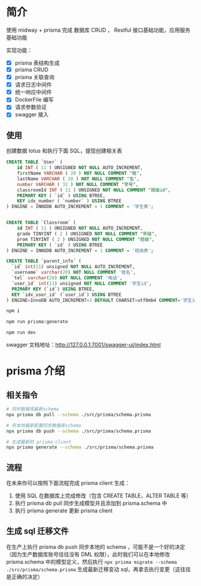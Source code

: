 # 简介

使用 midway + prisma 完成 数据库 CRUD ， Restful 接口基础功能，应用服务基础功能

实现功能：

- [x] prisma 表结构生成
- [x] prisma CRUD
- [x] prisma 关联查询
- [x] 请求日志中间件
- [x] 统一响应中间件
- [x] DockerFile 编写
- [x] 请求参数验证
- [x] swagger 接入

## 使用

创建数据 lotus 和执行下面 SQL，提现创建相关表

```sql
CREATE TABLE `User` (
	id INT ( 11 ) UNSIGNED NOT NULL AUTO_INCREMENT,
	firstName VARCHAR ( 20 ) NOT NULL COMMENT "姓",
	lastName VARCHAR ( 20 ) NOT NULL COMMENT "名",
	number VARCHAR ( 32 ) NOT NULL COMMENT "学号",
	classroomId INT ( 11 ) UNSIGNED NOT NULL COMMENT "班级id",
	PRIMARY KEY ( `id` ) USING BTREE,
	KEY idx_number ( `number` ) USING BTREE
) ENGINE = INNODB AUTO_INCREMENT = 1 COMMENT = '学生表';


CREATE TABLE `Classroom` (
	id INT ( 11 ) UNSIGNED NOT NULL AUTO_INCREMENT,
	grade TINYINT ( 2 ) UNSIGNED NOT NULL COMMENT "年级",
	prom TINYINT ( 2 ) UNSIGNED NOT NULL COMMENT "班级",
	PRIMARY KEY ( `id` ) USING BTREE
) ENGINE = INNODB AUTO_INCREMENT = 1 COMMENT = '班级表';

CREATE TABLE `parent_info` (
  `id` int(11) unsigned NOT NULL AUTO_INCREMENT,
  `username` varchar(20) NOT NULL COMMENT '姓名',
  `tel` varchar(20) NOT NULL COMMENT '电话',
  `user_id` int(11) unsigned NOT NULL COMMENT '学生id',
  PRIMARY KEY (`id`) USING BTREE,
  KEY `idx_user_id` (`user_id`) USING BTREE
) ENGINE=InnoDB AUTO_INCREMENT=3 DEFAULT CHARSET=utf8mb4 COMMENT='学生父母信息表';
```

```bash
npm i

npm run prisma:generate

npm run dev
```

swagger 文档地址：http://127.0.0.1:7001/swagger-ui/index.html

# prisma 介绍

## 相关指令

```bash
# 同步数据库最新schema
npx prisma db pull --schema ./src/prisma/schema.prisma

# 将本地最新配置同步数据库schema
npx prisma db push --schema ./src/prisma/schema.prisma

# 生成最新的 prisma client
npx prisma generate --schema ./src/prisma/schema.prisma
```

## 流程

在未来你可以按照下面流程完成 prisma client 生成：

1. 使用 SQL 在数据库上完成修改（包含 CREATE TABLE，ALTER TABLE 等）
2. 执行 prisma db pull 同步生成模型并且添加到 prisma.schema 中
3. 执行 prisma generate 更新 prisma client

## 生成 sql 迁移文件

在生产上执行 prisma db push 同步本地的 schema ，可能不是一个好的决定（因为生产数据库账号往往没有 DML 权限），此时我们可以在本地修改 prisma.schema 中的模型定义，然后执行 `npx prisma migrate --schema ./src/prisma/schema.prisma` 生成最新迁移变动 sql，再拿去执行变更（这往往是正确的决定）
